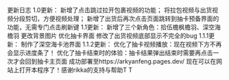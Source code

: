 更新日志
1.0更新：
    新增了点击跳过拉开包裹视频的功能；
    将拉包视频与出货视频分段剪切，方便视频处理；
    新增了出货后再次点击页面跳转到抽卡预备界面的功能，无需专门点击刷新键
1.1更新：
    新增了三个新角色：拾伍檐枫檐羽、深空海檐羽
    更改背景图片
    优化抽卡界面
    修改了出货视频底部显示不完全的bug
1.1.1更新：
    制作了深空海卡池界面
1.1.2更新：
    优化了抽卡视频播放：现在视频下方不再会显示进度条了！
    优化了抽卡结束时的体验：抽卡结果弹出结束时需要再点击一次才会回到抽卡主页面
    成功部署至https://arkyanfeng.pages.dev/
    现在可以在网站上打开本程序了！感谢rikka的支持与帮助T T
